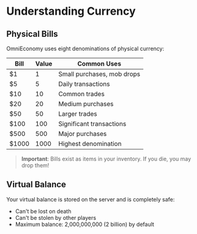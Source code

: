 # Understanding Currency

## Physical Bills

OmniEconomy uses eight denominations of physical currency:

| Bill  | Value | Common Uses                |
| ----- | ----- | -------------------------- |
| $1    | 1     | Small purchases, mob drops |
| $5    | 5     | Daily transactions         |
| $10   | 10    | Common trades              |
| $20   | 20    | Medium purchases           |
| $50   | 50    | Larger trades              |
| $100  | 100   | Significant transactions   |
| $500  | 500   | Major purchases            |
| $1000 | 1000  | Highest denomination       |

> **Important**: Bills exist as items in your inventory. If you die, you may drop them!

## Virtual Balance

Your virtual balance is stored on the server and is completely safe:

- Can't be lost on death
- Can't be stolen by other players
- Maximum balance: 2,000,000,000 (2 billion) by default
